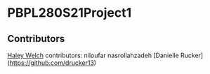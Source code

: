 # PBPL280S21Project1
## Contributors 
[Haley Welch](https://github.com/hay1997)
contributors: niloufar nasrollahzadeh
[Danielle Rucker] (https://github.com/drucker13)

